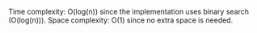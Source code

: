 Time complexity: O(log(n)) since the implementation uses binary search (O(log(n))).
Space complexity: O(1) since no extra space is needed.